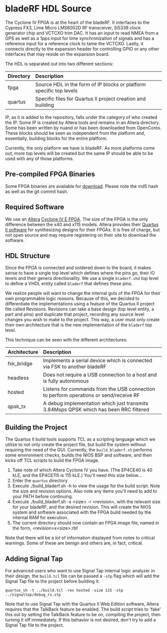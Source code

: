 # bladeRF HDL Source #
The Cyclone IV FPGA is at the heart of the bladeRF.  It interfaces to the Cypress FX3, Lime Micro LMS6002D RF transceiver, Si5338 clock generator chip and VCTCXO trim DAC.  It has an input to read NMEA from a GPS as well as a 1pps input for time synchronization of signals and has a reference input for a reference clock to tame the VCTCXO.  Lastly, it connects directly to the expansion header for controlling GPIO or any other interfaces that may reside on the expansion board.

The HDL is separated out into two different sections:

| Directory | Description                                                           |
| :-------- | :-------------------------------------------------------------------- |
| fpga      | Source HDL in the form of IP blocks or platform specific top levels   |
| quartus   | Specific files for Quartus II project creation and building           |

IP, as it is added to the repository, falls under the category of who created the IP.  Some IP is created by Altera tools and remains in an Altera directory.  Some has been written by nuand or has been downloaded from OpenCores.  These blocks should be seen as independent from the platform and, essentially, building blocks for the entire platform.

Currently, the only platform we have is bladeRF.  As more platforms come out, more top levels will be created but the same IP should be able to be used with any of those platforms.

## Pre-compiled FPGA Binaries ##
Some FPGA binaries are available for [download][download].  Please note the md5 hash as well as the git commit hash.

[download]: http://nuand.com/fpga (nuand/FPGA Images)

## Required Software ##
We use an [Altera][altera] [Cyclone IV E FPGA][cive].  The size of the FPGA is the only difference between the x40 and x115 models.  Altera provides their [Quartus II software][quartus] for synthesizing designs for their FPGAs.  It is free of charge, but not open source and may require registering on their site to download the software.

[altera]: http://www.altera.com (Altera)
[quartus]: http://www.altera.com/products/software/quartus-ii/web-edition/qts-we-index.html (Quartus II Web Edition Software)
[cive]: http://www.altera.com/devices/fpga/cyclone-iv/overview/cyiv-overview.html

## HDL Structure ##
Since the FPGA is connected and soldered down to the board, it makes sense to have a single top level which defines where the pins go, their IO levels and their genera directionality.  We use a single `bladerf.vhd` top level to define a VHDL entity called `bladerf` that defines these pins.

We realize people will want to change the internal guts of the FPGA for their own programmable logic reasons.  Because of this, we decided to differentiate the implementations using a feature of the Quartus II project file called Revisions.  Revisions can take a base design (top level entity, a part and pins) and duplicate that project, recording any source level changes you wish to make to the project.  This way, a user must only create their own architecture that is the new implementation of the `bladerf` top level.

This technique can be seen with the different architectures:

| Architecture  | Description                                                                           |
| :------------ | :------------------------------------------------------------------------------------ |
| fsk_bridge    | Implements a serial device which is connected via FSK to another bladeRF              |
| headless      | Does not require a USB connection to a host and is fully autonomous                   |
| hosted        | Listens for commands from the USB connection to perform operations or send/receive RF |
| qpsk_tx       | A debug implementation which just transmits 3.84Msps QPSK which has been RRC filtered |

## Building the Project ##
The Quartus II build tools supports TCL as a scripting language which we utilize to not only create the project file, but build the system without requiring the need of the GUI. Currently, the `build_bladerf.sh` performs some environment checks, builds the NIOS BSP and software, and then kicks off TCL scripts to build the FPGA image. 

1. Take note of which Altera Cyclone IV you have. (The EP4CE40 is 40 kLE, and the EP4CE115 is 115 kLE.)  You'll need this size below...
2. Enter the `quartus` directory
3. Execute ./build_bladerf.sh -h to view the usage for the build script. Note the size and revision options. Also note any items you'll need to add to your PATH before continuing.
4. Execute ./build_bladerf.sh -s &lt;size&gt; -r &lt;revision&gt;, with the relevant size for your bladeRF, and the desired revision.  This will create the NIOS system and software associated with the FPGA build needed by the internal RAM for execution.
5. The current directory should now contain an FPGA image file, named in the form, &lt;revision&gt;x&lt;size&gt;.rbf

Note that there will be a _lot_ of information displayed from notes to critical warnings.  Some of these are benign and others are, in fact, critical.

## Adding Signal Tap ##
For advanced users who want to use Signal Tap internal logic analyzer in their design, the `build.tcl` file can be passed a `-stp` flag which will add the Signal Tap file to the project before building it:

```
quartus_sh -t ../build.tcl -rev hosted -size 115 -stp ../signaltap/debug_rx.stp
```

Note that to use Signal Tap with the Quartus II Web Edition software, Altera requires that the TalkBack feature be enabled.  The build script tries to 'fake' this out by setting the TalkBack feature to be on, compiling the project, then turning it off immediately.  If this behavior is not desired, don't try to add a Signal Tap file to the project.


